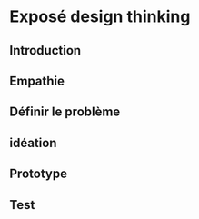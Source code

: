# Exposé design thinking

## Introduction

## Empathie

## Définir le problème

## idéation

## Prototype

## Test